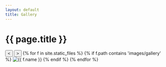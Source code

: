 ```yaml
---
layout: default
title: Gallery
---
```


<h1>{{ page.title }}</h1>

<div class="carousel">
  <button class="carousel-control prev"><</button>
  <button class="carousel-control next">></button>
  {% for f in site.static_files %}
    {% if f.path contains 'images/gallery' %}
  <img class="carousel-slide" src="{{ site.baseurl }}{{ f.path }}" alt="{{ f.name }}">
    {% endif %}
  {% endfor %}
</div>
